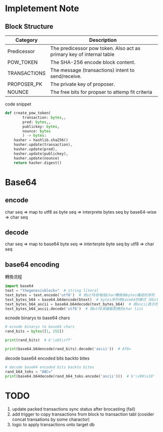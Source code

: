 # Impletement Note

## Block Structure

| Category     | Description                                                          |
| ------------ | -------------------------------------------------------------------- |
| Predicessor  | The predicessor pow token. Also act as primary key of internal table |
| POW_TOKEN    | The SHA-256 encode block content.                                    |
| TRANSACTIONS | The message (transactions) intent to send/receive.                   |
| PROPOSER_PK  | The private key of proposer.                                         |
| NOUNCE       | The free bits for propser to attemp fit criteria                     |

code snippet

```python
def create_pow_token(
        transaction: bytes,,
        pred: bytes,,
        publickey: bytes,
        nounce: bytes
        ) -> bytes:
    hasher = hashlib.sha256()
    hasher.update(transaction),
    hasher.update(pred),
    hasher.update(publickey),
    hasher.update(nounce)
    return hasher.digest()
```

# Base64

## encode

char seq => map to utf8 as byte seq => interprete bytes seq by base64-wise => char seq

## decode

char seq => map to base64 byte seq => interterpte byte seq by utf8 => char seq

## base64 encoding

轉換流程

```python
import base64
text = "thegenesisblock="  # string literal
text_bytes = text.encode('utf8')  # 用utf8對每個char轉換為bytes構成的序列
text_bytes_b64 = base64.b64encode(btext)  # bytes序列用base64的模式（6bits一組）指派給64個char的某一個，這個char再用一個bytes來表示(ascii, 一個char佔1bytes)
text_bytes_b64_ascii = base64.b64decode(text_bytes_b64)  # 將ascii表示的bytes用base64的對應bits還原，拼起來後再用asicii的bytes來解讀
text_bytes_b64_ascii.decode('utf8')  # 用utf8來繪製對應的char list
```

ecnode binarys to base64 chars

```python
# ecnode binarys to base64 chars
rand_bits = bytes([1, 255])

print(rand_bits)  # b'\x01\xff'

print(base64.b64encode(rand_bits).decode('ascii'))  # Af8=
```

decode base64 encoded bits backto bites

```python
# decode base64 encoded bits backto bites
rand_b64_toks = "ABC="
print(base64.b64decode(rand_b64_toks.encode('ascii')))  # b'\x00\x10'

```

# TODO

1. update packed transactions sync status after brocasting (fail)
2. add trigger to copy transactions from block to transaction tabl (cosider concat transations by some charactor)
3. logic to apply transactions onto target db 
